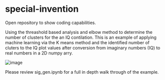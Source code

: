 # special-invention
Open repository to show coding capabilities. 

Using the threashold based analysis and elbow method to determine the number of clusters for the an IQ contilation. This is an example of applying machine learning via the K means method and the identified number of cluters to the IQ plot values after conversion from imaginary numbers (IQ) to real numbers in a 2D numpy arry.

![image](https://github.com/user-attachments/assets/a10ccb4b-8e53-4261-9059-80b58f9f44f3)

Please review sig_gen.ipynb for a full in depth walk through of the example. 
